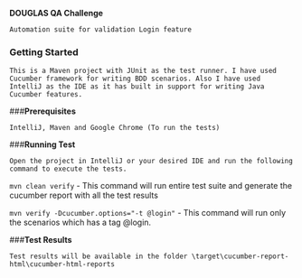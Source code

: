 **DOUGLAS QA Challenge**

`Automation suite for validation Login feature`

### **Getting Started**

`This is a Maven project with JUnit as the test runner. I have used Cucumber framework for writing BDD scenarios. Also I have used IntelliJ as the IDE as it has built in support for writing Java Cucumber features.`

###**Prerequisites**

`IntelliJ, Maven and Google Chrome (To run the tests)`

###**Running Test**

`Open the project in IntelliJ or your desired IDE and run the following command to execute the tests.`

`mvn clean verify` - This command will run entire test suite and generate the cucumber report with all the test results

`mvn verify -Dcucumber.options="-t @login"` - This command will run only the scenarios which has a tag @login. 

###**Test Results**

`Test results will be available in the folder \target\cucumber-report-html\cucumber-html-reports`
